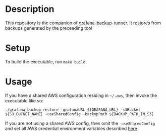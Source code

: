 # Description

This repository is the companion of [grafana-backup-runner](https://github.com/invincibleinfra/grafana-backup-runner).
It restores from backups generated by the preceeding tool

# Setup

To build the executable, run `make build`.

# Usage

If you have a shared AWS configuration residing in `~/.aws`, then invoke the executable like so:

```
./grafana-backup-restore -grafanaURL ${GRAFANA_URL} -s3Bucket ${S3_BUCKET_NAME} -useSharedConfig -backupPath ${BACKUP_PATH_IN_S3}
```

If you are not using a shared AWS config, then omit the `-useSharedConfig` and set all AWS credential environment variables
described [here](https://github.com/invincibleinfra/grafana-backup-runner).
